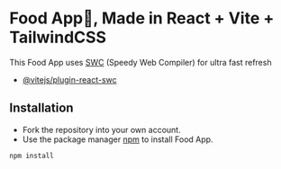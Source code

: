 # Food App🍕, Made in React + Vite + TailwindCSS

This Food App uses [SWC](https://swc.rs/) (Speedy Web Compiler) for ultra fast refresh
- [@vitejs/plugin-react-swc](https://github.com/vitejs/vite-plugin-react-swc)

## Installation

- Fork the repository into your own account. 
- Use the package manager [npm](https://www.npmjs.com/) to install Food App.

```bash
npm install
```